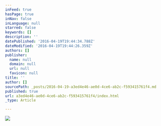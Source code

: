 ```yaml
---
inFeed: true
hasPage: true
inNav: false
inLanguage: null
starred: false
keywords: []
description: ''
datePublished: '2016-04-19T19:44:34.788Z'
dateModified: '2016-04-19T19:44:26.359Z'
authors: []
publisher:
  name: null
  domain: null
  url: null
  favicon: null
title: ''
author: []
sourcePath: _posts/2016-04-19-a3ed4e46-ae0d-4ce6-ab2c-f593415761f4.md
published: true
url: a3ed4e46-ae0d-4ce6-ab2c-f593415761f4/index.html
_type: Article

---
```

![](https://the-grid-user-content.s3-us-west-2.amazonaws.com/93c3b3fa-b41d-47e0-8a3c-fb2f260dcc89.jpg)